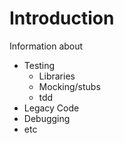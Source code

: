 # Introduction

Information about

- Testing
  - Libraries
  - Mocking/stubs
  - tdd
- Legacy Code
- Debugging
- etc
